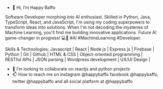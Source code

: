 - 👋 Hi, I’m Happy Baffo

Software Developer morphing into AI enthusiast. Skilled in Python, Java, TypeScript, React, and JavaScript, I'm using my coding superpowers to transform ideas into solutions. When I'm not decoding the mysteries of Machine Learning, you'll find me building innovative applications. Future AI game-changer in progress! 💻🤖 #AI #MachineLearning #Developer.

Skills & Technologies:
 Javascript | React | Node js | Express js | Firebase | Python
| Git | Github | HTML & CSS | Object-oriented programming | RESTful APIs 
| JSON parsing | Wordpress development | UX/UI Design |



- 💞️ I’m looking to collaborate on reactjs and python projects 
- 📫 How to reach me on instagram @happybaffo
facebook @happybaffo, twitter @happybaffo and all
social platform at @happybaffo

<!---
baffoatta/baffoatta is a ✨ special ✨ repository because its `README.md` (this file) appears on your GitHub profile.
You can click the Preview link to take a look at your changes.
--->
